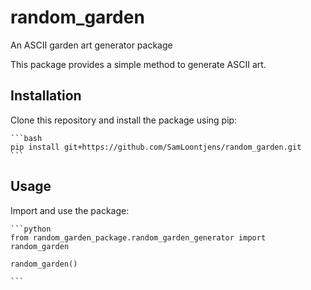 # random_garden
An ASCII garden art generator package

This package provides a simple method to generate ASCII art.

## Installation

Clone this repository and install the package using pip:

    ```bash
    pip install git+https://github.com/SamLoontjens/random_garden.git
    ```

## Usage

Import and use the package:

    ```python
    from random_garden_package.random_garden_generator import random_garden

    random_garden()
    
    ```
